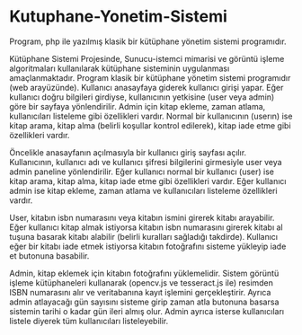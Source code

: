 # Kutuphane-Yonetim-Sistemi
Program, php ile yazılmış klasik bir kütüphane yönetim sistemi programıdır.

Kütüphane Sistemi Projesinde, Sunucu-istemci mimarisi ve görüntü işleme algoritmaları kullanılarak kütüphane sisteminin uygulanması amaçlanmaktadır.
Program klasik bir kütüphane yönetim sistemi programıdır (web arayüzünde). Kullanıcı anasayfaya giderek kullanıcı girişi yapar. Eğer kullanıcı doğru bilgileri girdiyse, kullanıcının yetkisine (user veya admin) göre bir sayfaya yönlendirilir. Admin için kitap ekleme, zaman atlama, kullanıcıları listeleme gibi özellikleri vardır. Normal bir kullanıcının (userın) ise kitap arama, kitap alma (belirli koşullar kontrol edilerek), kitap iade etme gibi özellikleri vardır.

Öncelikle anasayfanın açılmasıyla bir kullanıcı giriş sayfası açılır. Kullanıcının, kullanıcı adı ve kullanıcı şifresi bilgilerini girmesiyle user veya admin paneline yönlendirilir. Eğer kullanıcı normal bir kullanıcı (user) ise kitap arama, kitap alma, kitap iade etme gibi özellikleri vardır. Eğer kullanıcı admin ise kitap ekleme, zaman atlama ve kullanıcıları listeleme özellikleri vardır.

User, kitabın isbn numarasını veya kitabın ismini girerek kitabı arayabilir. Eğer kullanıcı kitap almak istiyorsa kitabın isbn numarasını girerek kitabı al tuşuna basarak kitabı alabilir (belirli kuralları sağladığı takdirde). Kullanıcı eğer bir kitabı iade etmek istiyorsa kitabın fotoğrafını sisteme yükleyip iade et butonuna basabilir.

Admin, kitap eklemek için kitabın fotoğrafını yüklemelidir. Sistem görüntü işleme kütüphaneleri kullanarak (opencv.js ve tesseract.js ile) resimden ISBN numarasını alır ve veritabanına kayıt işlemini gerçekleştirir. Ayrıca admin atlayacağı gün sayısını sisteme girip zaman atla butonuna basarsa sistemin tarihi o kadar gün ileri almış olur. Admin ayrıca isterse kullanıcıları listele diyerek tüm kullanıcıları listeleyebilir.


